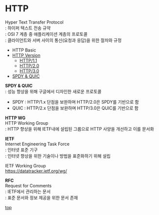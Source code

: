 # HTTP
Hyper Text Transfer Protocol       
: 하이퍼 텍스트 전송 규약    
: OSI 7 계층 중 애플리케이션 계층의 프로토콜      
: 클라이언트와 서버 사이의 통신(요청과 응답)을 위한 절차와 규정       


- HTTP Basic
- [HTTP Version](./http-version.md)
    - [HTTP/1.1](./http-v1-1.md)
    - [HTTP/2.0](./http-v2.md)
    - [HTTP/3.0](./http-v3.md)
- [SPDY & QUIC](./spdy-and-quic.md)


**SPDY & QUIC**   
: 성능 향상을 위해 구글에서 디자인한 새로운 프로토콜   

- SPDY : HTTP/1.x 단점을 보완하며 HTTP/2.0은 SPDY를 기반으로 함
- QUIC : HTTP/2.x 단점을 보완하며 HTTP/3.0은 QUIC를 기반으로 함


**HTTP WG**     
HTTP Working Group    
: HTTP 향상을 위해 IETF내에 설립된 그룹으로 HTTP 사양을 개선하고 이를 문서화     


**IETF**   
Internet Engineering Task Force    
: 인터넷 표준 기구     
: 인터넷 향상을 위한 기술이나 방법을 표준화하기 위해 설립    

IETF Working Group   
https://datatracker.ietf.org/wg/


**RFC**   
Request for Comments    
: IETF에서 관리하는 문서   
: 표준 문서와 정보 제공을 위한 문서 존재    



[top](#)
